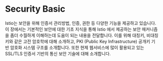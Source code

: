 # Security Basic

Istio는 보안을 위해 인증서 관리방법, 인증, 권한 등 다양한 기능을 제공하고 있습니다. 이 장에서는 기본적인 보안에 대한 기초 지식을 통해 Istio 에서 제공하는 보안 매커니즘을 좀더 수월하게 이해하는데 도움이 되는 내용을 전달합니다. 이를 위해 대칭키, 비대칭키와 같은 고전 암호학에 대해 소개하고, PKI \(Public Key Infrastructure\) 공개키 기반 암호화 시스템 구조를 소개합니다. 또한 현제 웹서비스에 많이 활용되고 있는 SSL/TLS 인증서 기반의 통신 보안 기술에 대해 소개합니다.

